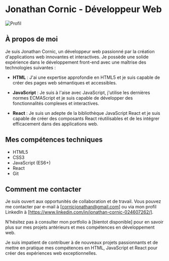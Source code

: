 # Jonathan Cornic - Développeur Web

![Profil](https://img.shields.io/badge/Profil-Développeur%20Web-blueviolet)

## À propos de moi

Je suis Jonathan Cornic, un développeur web passionné par la création d'applications web innovantes et interactives. Je possède une solide expérience dans le développement front-end avec une maîtrise des technologies suivantes :

- **HTML** : J'ai une expertise approfondie en HTML5 et je suis capable de créer des pages web sémantiques et accessibles.

- **JavaScript** : Je suis à l'aise avec JavaScript, j'utilise les dernières normes ECMAScript et je suis capable de développer des fonctionnalités complexes et interactives.

- **React** : Je suis un adepte de la bibliothèque JavaScript React et je suis capable de créer des composants React réutilisables et de les intégrer efficacement dans des applications web.

## Mes compétences techniques

- HTML5
- CSS3
- JavaScript (ES6+)
- React
- Git

## Comment me contacter

Je suis ouvert aux opportunités de collaboration et de travail. Vous pouvez me contacter par e-mail à [cornicjonathan@gmail.com] ou via mon profil LinkedIn à [https://www.linkedin.com/in/jonathan-cornic-024607262/].

N'hésitez pas à consulter mon portfolio à [bientot disponible] pour en savoir plus sur mes projets antérieurs et mes compétences en développement web.

Je suis impatient de contribuer à de nouveaux projets passionnants et de mettre en pratique mes compétences en HTML, JavaScript et React pour créer des expériences web exceptionnelles.
